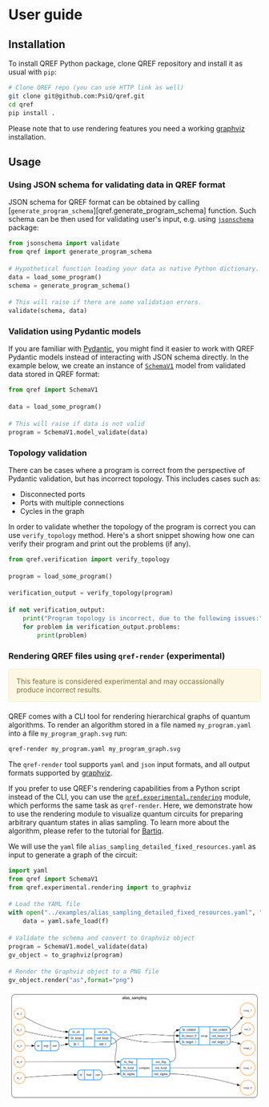 # User guide

## Installation

To install QREF Python package, clone QREF repository and install it as usual with `pip`:

```bash
# Clone QREF repo (you can use HTTP link as well)
git clone git@github.com:PsiQ/qref.git
cd qref
pip install .
```

Please note that to use rendering features you need a working [graphviz](https://graphviz.org)
installation.

## Usage


### Using JSON schema for validating data in QREF format

JSON schema for QREF format can be obtained by calling
[`generate_program_schema`][qref.generate_program_schema] function.
Such schema can be then used for validating user's input, e.g. using
[`jsonschema`](https://pypi.org/project/jsonschema/) package:

```python
from jsonschema import validate
from qref import generate_program_schema

# Hypothetical function loading your data as native Python dictionary.
data = load_some_program()
schema = generate_program_schema()

# This will raise if there are some validation errors.
validate(schema, data)
```

### Validation using Pydantic models

If you are familiar with [Pydantic](https://docs.pydantic.dev/latest/), you might find
it easier to work with QREF Pydantic models instead of interacting with JSON schema directly.
In the example below, we create an instance of [`SchemaV1`](qref.experimental.SchemaV1) model from
validated data stored in QREF format:

```python
from qref import SchemaV1

data = load_some_program()

# This will raise if data is not valid
program = SchemaV1.model_validate(data)
```

### Topology validation

There can be cases where a program is correct from the perspective of Pydantic validation, but has incorrect topology. This includes cases such as:

- Disconnected ports
- Ports with multiple connections
- Cycles in the graph

In order to validate whether the topology of the program is correct you can use `verify_topology` method. Here's a short snippet showing how one can verify their program and print out the problems (if any).

```python
from qref.verification import verify_topology

program = load_some_program()

verification_output = verify_topology(program)

if not verification_output:
    print("Program topology is incorrect, due to the following issues:")
    for problem in verification_output.problems:
        print(problem)

```

### Rendering QREF files using `qref-render` (experimental)

<div style="padding: 15px; border: 1px solid transparent; border-color: transparent; margin-bottom: 20px; border-radius: 4px; color: #8a6d3b;; background-color: #fcf8e3; border-color: #faebcc;">
 This feature is considered experimental and may occassionally produce
 incorrect results.
</div>

QREF comes with a CLI tool for rendering hierarchical graphs of quantum
algorithms. To render an algorithm stored in a file named `my_program.yaml` into a 
file `my_program_graph.svg` run:

```bash
qref-render my_program.yaml my_program_graph.svg
```

The `qref-render` tool supports `yaml` and `json` input formats, and all
output formats supported by [graphviz](https://graphviz.org/).

If you prefer to use QREF's rendering capabilities from a Python script instead of the CLI, you can use the [`qref.experimental.rendering`](qref.experimental.rendering) module,  which performs the same task as `qref-render`. Here, we demonstrate how to use the rendering module to visualize quantum circuits for preparing arbitrary quantum states in alias sampling. To learn more about the algorithm, please refer to the tutorial for [Bartiq](https://psiq.github.io/bartiq/latest/tutorials/02_alias_sampling_basic/).

We will use the `yaml` file `alias_sampling_detailed_fixed_resources.yaml` as input to generate a graph of the circuit:

```python
import yaml
from qref import SchemaV1
from qref.experimental.rendering import to_graphviz

# Load the YAML file
with open("../examples/alias_sampling_detailed_fixed_resources.yaml", "r") as f:
    data = yaml.safe_load(f)

# Validate the schema and convert to Graphviz object
program = SchemaV1.model_validate(data)
gv_object = to_graphviz(program)

# Render the Graphviz object to a PNG file
gv_object.render("as",format="png")
```
![alias_sampling|500](../images/as.png)
